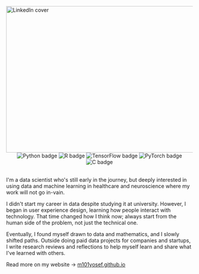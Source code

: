<img width="1584" height="396" alt="LinkedIn cover" src="https://github.com/user-attachments/assets/cc78dd64-0584-43fb-8501-1343c61a2ef3" />


<div align="center" style="display: inline_block;">
  <img alt="Python badge" src="https://img.shields.io/badge/Python-333333?style=for-the-badge&logo=python&logoColor=white">
  <img alt="R badge" src="https://img.shields.io/badge/R-333333?style=for-the-badge&logo=r&logoColor=white">
  <img alt="TensorFlow badge" src="https://img.shields.io/badge/TensorFlow-333333?style=for-the-badge&logo=tensorflow&logoColor=white">
  <img alt="PyTorch badge" src="https://img.shields.io/badge/PyTorch-333333?style=for-the-badge&logo=pytorch&logoColor=white">
  <img alt="C badge" src="https://img.shields.io/badge/C++-333333?style=for-the-badge&logo=c%2B%2B&logoColor=white">
</div><br>

I'm a data scientist who's still early in the journey, but deeply interested in using data and machine learning in healthcare and neuroscience where my work will not go in-vain. 

I didn't start my career in data despite studying it at university. However, I began in user experience design, learning how people interact with technology. That time changed how I think now; always start from the human side of the problem, not just the technical one.

Eventually, I found myself drawn to data and mathematics, and I slowly shifted paths. Outside doing paid data projects for companies and startups, I write research reviews and reflections to help myself learn and share what I've learned with others.


Read more on my website $\to$ [m101yosef.github.io](https://m101yosef.github.io)
